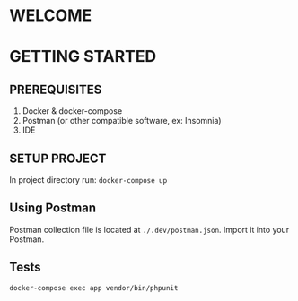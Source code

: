 # WELCOME

# GETTING STARTED

## PREREQUISITES
1. Docker & docker-compose
1. Postman (or other compatible software, ex: Insomnia)
1. IDE

## SETUP PROJECT
In project directory run: `docker-compose up`

## Using Postman 
Postman collection file is located at `./.dev/postman.json`. Import it into your Postman.


## Tests
`docker-compose exec app vendor/bin/phpunit`
